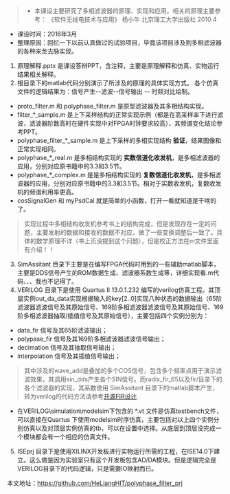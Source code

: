 
>+ 本课设主要研究了多相滤波器的原理、实现和应用。相关的原理主要参考：
《软件无线电技术与应用》 杨小牛 北京理工大学出版社 2010.4
+ 课设时间：2016年3月
+ 整理原因：回忆一下以前认真做过的试验项目，毕竟该项目涉及到多相滤波器的各种来龙去脉实现。

1. 原理解释.pptx 是课设答辩PPT，含注释，主要是原理解释和仿真、实物运行结果相关解释。
2. 根目录下的matlab代码分别演示了所涉及的原理的具体实现方式。
各个仿真文件的逻辑结果为：信号产生--滤波--信号输出 -- 时频对比绘制。
 + proto_filter.m 和 polyphase_filter.m 是原型滤波器及其多相结构实现。
 + filter_*_sample.m 是上下采样结构的正常实现示例（都是在高采样率下进行滤波，滤波器阶数高时在硬件实现中对FPGA时钟要求较高），其频谱变化结论参考PPT。
 + polyphase_filter_*_sample.m 是上下采样的多相实现结构 **验证**，结果图像和正常实现相同。
 + polyphase_*_real.m 是多相结构实现的 **实数信道化收发机**，是多相滤波器的应用，分别对应原书籍中的3.3和3.5节。
 + polyphase_*_complex.m 是是多相结构实现的 **复数信道化收发机**，是多相滤波器的应用，分别对应原书籍中的3.3和3.5节。相对于实数收发机，复数收发机的频谱利用率更高。
 + cosSignalGen 和 myPsdCal 就是简单的小函数，打开一看就知道是干啥的了。

> 实现过程中多相结构收发机参考书上的结构完成，但是发现存在一定的问题，主要发射的数据和接收的数据不对应，做了一些变换调整后一致了。具体的数学原理不详（书上页没提到这个问题），但是校正方法在m文件里面有介绍！！

3. SimAssitant 目录下主要是在编写FPGA代码时用到的一些辅助matlab脚本，主要是DDS信号产生的ROM数据生成、滤波器系数生成等，详细实现看.m代码、、、我也不记得了。
4. VERILOG 目录下是使用 Quartus II 13.0.1.232 编写的verilog仿真工程。其顶层实例out_da_data实现根据输入的key[2..0]实现八种状态的数据输出（65阶滤波器滤波信号及其原始信号、169阶多相滤波器滤波信号及其原始信号、169阶多相滤波器抽取/插值信号及其原始信号），主要包括四个实例分别为：
 + data_fir 信号及其65阶滤波输出；
 + polypase_fir 信号及其169阶多相滤波器滤波信号输出；
 + decimation 信号及其抽取信号输出；
 + interpolation 信号及其插值信号输出；

>其中涉及的wave_add是叠加的多个COS信号，包含多个频率点用于演示滤波效果，其调用sin_dds产生各个SIN信号。而radix_fir_65以及fir/目录下的各个滤波器的实现，其系数使用 SimAssitant 目录下的matlab脚本产生，转为verilog的代码方法请参考[开源FIR设计](http://www.cdta.dz/products/mcm/).

 + 在VERILOG\simulation\modelsim下包含的 *.vt 文件是仿真testbench文件，可以直接在Quartus 下使用modelsim时序仿真，主要包括对以上四个实例分别仿真以及对顶层实例仿真的tb，可以在设置中选择。从底层到顶层没完成一个模块都会有一个相应的仿真文件。

5. ISEprj 目录下是使用XILINX开发板进行实物运行所需的工程，在ISE14.0下建立。这么做是因为实验室只有这个开发板包含AD/DA模块。但是逻辑完全是VERILOG目录下的代码逻辑，只是需要IO映射而已。


本文地址：https://github.com/HeLiangHIT/polyphase_filter_prj




